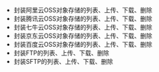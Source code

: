 - 封装阿里云OSS对象存储的列表、上传、下载、删除
- 封装腾讯云OSS对象存储的列表、上传、下载、删除
- 封装七牛云OSS对象存储的列表、上传、下载、删除
- 封装京东云OSS对象存储的列表、上传、下载、删除
- 封装百度云OSS对象存储的列表、上传、下载、删除
- 封装FTP的列表、上传、下载、删除
- 封装SFTP的列表、上传、下载、删除
